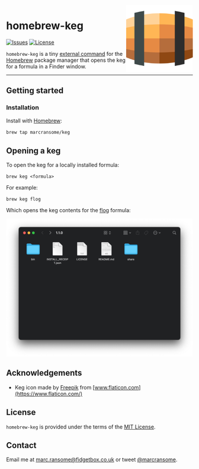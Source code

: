 <img alt="keg" src="images/keg.png" width="180" align="right">

# homebrew-keg

[![Issues](https://img.shields.io/github/issues/marcransome/homebrew-keg)](https://github.com/marcransome/homebrew-keg/issues) [![License](https://img.shields.io/badge/license-MIT-blue)](https://opensource.org/licenses/mit-license.php)

`homebrew-keg` is a tiny [external command](https://docs.brew.sh/External-Commands) for the [Homebrew](https://brew.sh) package manager that opens the keg for a formula in a Finder window.

<hr>

## Getting started

### Installation

Install with [Homebrew](https://brew.sh):

```bash
brew tap marcransome/keg
```

## Opening a keg

To open the keg for a locally installed formula:

```
brew keg <formula>
```

For example:

```
brew keg flog
```

Which opens the keg contents for the [flog](https://github.com/marcransome/flog) formula:

<img alt="finder" src="images/finder.png">

## Acknowledgements

* Keg icon made by [Freepik](https://www.flaticon.com/authors/freepik) from [www.flaticon.com](https://www.flaticon.com/)

## License

`homebrew-keg` is provided under the terms of the [MIT License](https://opensource.org/licenses/mit-license.php).

## Contact

Email me at [marc.ransome@fidgetbox.co.uk](mailto:marc.ransome@fidgetbox.co.uk) or tweet [@marcransome](http://www.twitter.com/marcransome).
